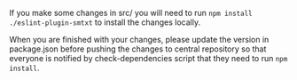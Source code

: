 If you make some changes in src/ you will need to run `npm install
./eslint-plugin-smtxt` to install the changes locally.

When you are finished with your changes, please update the version in
package.json before pushing the changes to central repository so that everyone
is notified by check-dependencies script that they need to run `npm install`.
